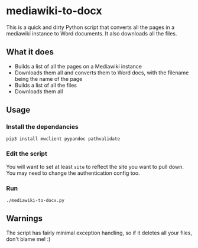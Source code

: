 # mediawiki-to-docx
This is a quick and dirty Python script that converts all the pages in a mediawiki instance to Word documents. It also downloads all the files.

## What it does
- Builds a list of all the pages on a Mediawiki instance
- Downloads them all and converts them to Word docs, with the filename being the name of the page
- Builds a list of all the files
- Downloads them all

## Usage
### Install the dependancies
```
pip3 install mwclient pypandoc pathvalidate
```
### Edit the script
You will want to set at least `site` to reflect the site you want to pull down. You may need to change the authentication config too.

### Run
```
./mediawiki-to-docx.py
```

## Warnings
The script has fairly minimal exception handling, so if it deletes all your files, don't blame me! :)
